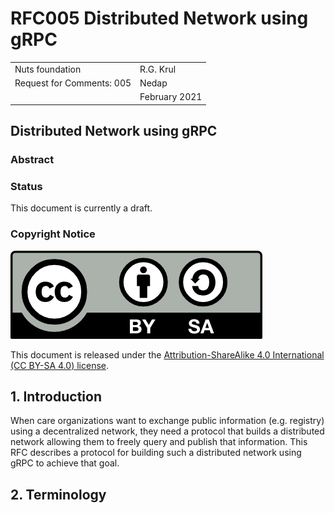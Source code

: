 # RFC005 Distributed Network using gRPC

|  |  |
| :--- | :--- |
| Nuts foundation | R.G. Krul |
| Request for Comments: 005 | Nedap |
|  | February 2021 |

## Distributed Network using gRPC
### Abstract

### Status

This document is currently a draft.

### Copyright Notice
![](../.gitbook/assets/license.png)

This document is released under the [Attribution-ShareAlike 4.0 International \(CC BY-SA 4.0\) license](https://creativecommons.org/licenses/by-sa/4.0/).

## 1. Introduction

When care organizations want to exchange public information (e.g. registry) using a decentralized network,
they need a protocol that builds a distributed network allowing them to freely query and publish that information.
This RFC describes a protocol for building such a distributed network using gRPC to achieve that goal.

## 2. Terminology
